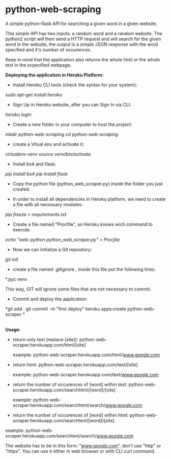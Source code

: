 # python-web-scraping
A simple python-flask API for searching a given word in a given website.

This simple API has two inputs: a random word and a random website.
The python2 script will then send a HTTP request and will search for the given word in the website, the output is a simple JSON response with the word specified and it's number of occurences.

Keep in mind that the application also returns the whole html or the whole text in the scpecified webpage.

<b>Deploying the application in Heroku Platform:</b>

- Install Heroku CLI tools (check the syntax for your system):

*sudo apt-get install heroku* 

- Sign Up in Heroku website, after you can Sign In via CLI:

*heroku login*

- Create a new folder in your computer to host the project:

*mkdir python-web-scraping*
*cd python-web-scraping*

- create a Vitual env and activate it:

*virtualenv venv*
*source venv/bin/activate*

- Install bs4 and flask:

*pip install bs4*
*pip install flask*

- Copy the python file (python_web_scraper.py) inside the folder you just created.

- In order to install all dependencies in Heroku platform, we need to create a file with all necessary modules:

*pip freeze > requirements.txt*

- Create a file named "Procfile", so Heroku knows wich command to execute. 

*echo "web: python python_web_scraper.py" > Procfile*

- Now we can initialize a Git repository:

*git init*

- create a file named .gitignore , inside this file put the following lines:

*.pyc 
venv 

This way, GIT will ignore some files that are not necessary to commit.

- Commit and deploy the application:

*git add .
git commit -m "first deploy"
heroku apps:create python-web-scraper
*
<br></br>

<b>Usage</b>:

- return only text (replace [site]):
  python-web-scraper.herokuapp.com/html/[site]
  
  example: python-web-scraper.herokuapp.com/html/www.google.com

- return html:
  python-web-scraper.herokuapp.com/text/[site]
  
  example: python-web-scraper.herokuapp.com/text/www.google.com 
  
  
- return the number of occurences of [word] within text:
  python-web-scraper.herokuapp.com/searchhtml/[word]/[site]
  
  example: python-web-scraper.herokuapp.com/searchhtml/search/www.google.com


- return the number of occurences of [word] within html:
 python-web-scraper.herokuapp.com/searchtext/[word]/[site]
 
 example: python-web-scraper.herokuapp.com/searchtext/search/www.google.com
 

The website has to be in this form: "www.google.com", don't use "http" or "https". You can use it either in web browser or with CLI <em>curl</em> command.



